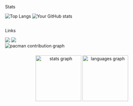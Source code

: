   ##
Stats

![Top Langs](https://github-readme-stats.vercel.app/api/top-langs/?username=gxdds&layout=compact&theme=tokyonight)
![Your GitHub stats](https://github-readme-stats.vercel.app/api?username=gxdds&show_icons=true&theme=tokyonight)
        
     
</div>

  ##
Links
<div>
  <a href="https://www.linkedin.com/in/vinícius-gadioli-1bba3a258/" target="_blank"><img src="https://img.shields.io/badge/LinkedIn-0077B5?style=for-the-badge&logo=linkedin&logoColor=white" target="_blank"></a> 
  <a href="mailto:viniciusgadioli2@gmail.com"><img src="https://img.shields.io/badge/Gmail-D14836?style=for-the-badge&logo=gmail&logoColor=white" target="_blank"></a>

  
</div>

<picture>
  <source media="(prefers-color-scheme: dark)" srcset="https://raw.githubusercontent.com/ViniciusGadioli/ViniciusGadioli/output/pacman-contribution-graph-dark.svg">
  <source media="(prefers-color-scheme: light)" srcset="https://raw.githubusercontent.com/ViniciusGadioli/ViniciusGadioli/output/pacman-contribution-graph.svg">
  <img alt="pacman contribution graph" src="https://raw.githubusercontent.com/ViniciusGadioli/ViniciusGadioli/output/pacman-contribution-graph.svg">
</picture>

###

<div align="center">
  <img src="https://github-readme-stats.vercel.app/api?username=ViniciusGadioli&hide_title=false&hide_rank=false&show_icons=true&include_all_commits=true&count_private=true&disable_animations=false&theme=dracula&locale=en&hide_border=false&order=1" height="150" alt="stats graph"  />
  <img src="https://github-readme-stats.vercel.app/api/top-langs?username=ViniciusGadioli&locale=en&hide_title=false&layout=compact&card_width=320&langs_count=5&theme=dracula&hide_border=false&order=2" height="150" alt="languages graph"  />
</div>

###

